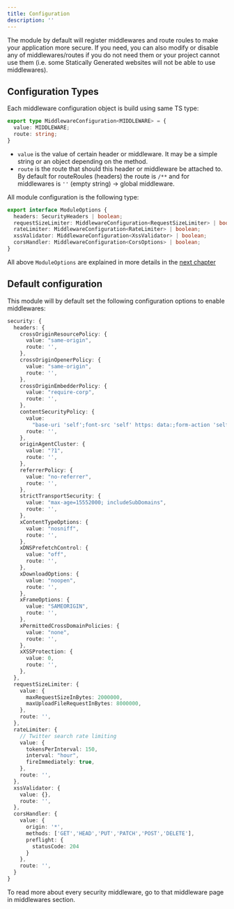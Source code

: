 ```yaml
---
title: Configuration
description: ''
---
```


The module by default will register middlewares and route roules to make your application more secure. If you need, you can also modify or disable any of middlewares/routes if you do not need them or your project cannot use them (i.e. some Statically Generated websites will not be able to use middlewares).

## Configuration Types

Each middleware configuration object is build using same TS type:

```ts
export type MiddlewareConfiguration<MIDDLEWARE> = {
  value: MIDDLEWARE;
  route: string;
}
```

* `value` is the value of certain header or middleware. It may be a simple string or an object depending on the method.
* `route` is the route that should this header or middleware be attached to. By default for routeRoules (headers) the route is `/**` and for middlewares is `''` (empty string) -> global middleware.

All module configuration is the following type:

```ts
export interface ModuleOptions {
  headers: SecurityHeaders | boolean;
  requestSizeLimiter: MiddlewareConfiguration<RequestSizeLimiter> | boolean;
  rateLimiter: MiddlewareConfiguration<RateLimiter> | boolean;
  xssValidator: MiddlewareConfiguration<XssValidator> | boolean;
  corsHandler: MiddlewareConfiguration<CorsOptions> | boolean;
}
```

All above `ModuleOptions` are explained in more details in the [next chapter](/middlewares/headers)

## Default configuration

This module will by default set the following configuration options to enable middlewares:

```ts
security: {
  headers: {
    crossOriginResourcePolicy: {
      value: "same-origin",
      route: '',
    },
    crossOriginOpenerPolicy: {
      value: "same-origin",
      route: '',
    },
    crossOriginEmbedderPolicy: {
      value: "require-corp",
      route: '',
    },
    contentSecurityPolicy: {
      value:
        "base-uri 'self';font-src 'self' https: data:;form-action 'self';frame-ancestors 'self';img-src 'self' data:;object-src 'none';script-src-attr 'none';style-src 'self' https: 'unsafe-inline';upgrade-insecure-requests",
      route: '',
    },
    originAgentCluster: {
      value: "?1",
      route: '',
    },
    referrerPolicy: {
      value: "no-referrer",
      route: '',
    },
    strictTransportSecurity: {
      value: "max-age=15552000; includeSubDomains",
      route: '',
    },
    xContentTypeOptions: {
      value: "nosniff",
      route: '',
    },
    xDNSPrefetchControl: {
      value: "off",
      route: '',
    },
    xDownloadOptions: {
      value: "noopen",
      route: '',
    },
    xFrameOptions: {
      value: "SAMEORIGIN",
      route: '',
    },
    xPermittedCrossDomainPolicies: {
      value: "none",
      route: '',
    },
    xXSSProtection: {
      value: 0,
      route: '',
    },
  },
  requestSizeLimiter: {
    value: {
      maxRequestSizeInBytes: 2000000,
      maxUploadFileRequestInBytes: 8000000,
    },
    route: '',
  },
  rateLimiter: {
    // Twitter search rate limiting
    value: {
      tokensPerInterval: 150,
      interval: "hour",
      fireImmediately: true,
    },
    route: '',
  },
  xssValidator: {
    value: {},
    route: '',
  },
  corsHandler: {
    value: {
      origin: '*',
      methods: ['GET','HEAD','PUT','PATCH','POST','DELETE'],
      preflight: {
        statusCode: 204
      }
    },
    route: '',
  }
}
```

To read more about every security middleware, go to that middleware page in middlewares section.
